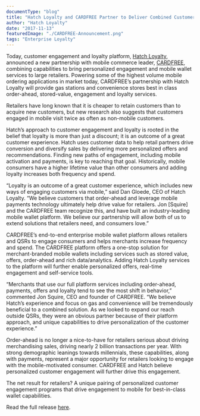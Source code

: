 ```yaml
---
documentType: "blog"
title: "Hatch Loyalty and CARDFREE Partner to Deliver Combined Customer Engagement and Mobile Wallet Solution to Convenience Industry"
author: "Hatch Loyalty"
date: "2017-11-13"
featuredImage: "./CARDFREE-Announcement.png"
tags: "Enterprise Loyalty"
---
```


Today, customer engagement and loyalty platform, [Hatch Loyalty](https://www.hatchloyalty.com/), announced a new partnership with mobile commerce leader, [CARDFREE](https://cardfree.com/), combining capabilities to bring personalized engagement and mobile wallet services to large retailers. Powering some of the highest volume mobile ordering applications in market today, CARDFREE’s partnership with Hatch Loyalty will provide gas stations and convenience stores best in class order-ahead, stored-value, engagement and loyalty services.

Retailers have long known that it is cheaper to retain customers than to acquire new customers, but new research also suggests that customers engaged in mobile visit twice as often as non-mobile customers.

Hatch’s approach to customer engagement and loyalty is rooted in the belief that loyalty is more than just a discount; it is an outcome of a great customer experience. Hatch uses customer data to help retail partners drive conversion and diversify sales by delivering more personalized offers and recommendations. Finding new paths of engagement, including mobile activation and payments, is key to reaching that goal. Historically, mobile consumers have a higher lifetime value than other consumers and adding loyalty increases both frequency and spend.

“Loyalty is an outcome of a great customer experience, which includes new ways of engaging customers via mobile,” said Dan Gloede, CEO of Hatch Loyalty. “We believe customers that order-ahead and leverage mobile payments technology ultimately help drive value for retailers. Jon [Squire] and the CARDFREE team recognize this, and have built an industry-leading mobile wallet platform. We believe our partnership will allow both of us to extend solutions that retailers need, and consumers love.”

CARDFREE’s end-to-end enterprise mobile wallet platform allows retailers and QSRs to engage consumers and helps merchants increase frequency and spend. The CARDFREE platform offers a one-stop solution for merchant-branded mobile wallets including services such as stored value, offers, order-ahead and rich data/analytics. Adding Hatch Loyalty services to the platform will further enable personalized offers, real-time engagement and self-service tools.

“Merchants that use our full platform services including order-ahead, payments, offers and loyalty tend to see the most shift in behavior,” commented Jon Squire, CEO and founder of CARDFREE. “We believe Hatch’s experience and focus on gas and convenience will be tremendously beneficial to a combined solution. As we looked to expand our reach outside QSRs, they were an obvious partner because of their platform approach, and unique capabilities to drive personalization of the customer experience.”

Order-ahead is no longer a nice-to-have for retailers serious about driving merchandising sales, driving nearly 2 billion transactions per year. With strong demographic leanings towards millennials, these capabilities, along with payments, represent a major opportunity for retailers looking to engage with the mobile-motivated consumer. CARDFREE and Hatch believe personalized customer engagement will further drive this engagement.

The net result for retailers? A unique pairing of personalized customer engagement programs that drive engagement to mobile for best-in-class wallet capabilities.

Read the full release [here](http://www.businesswire.com/news/home/20171113005020/en/Hatch-Loyalty-CARDFREE-Partner-Deliver-Combined-Customer).
